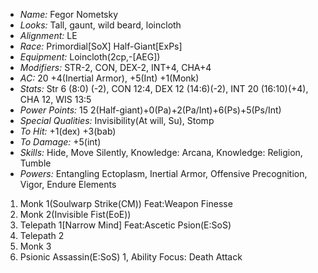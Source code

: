 - *Name:* Fegor Nometsky
- *Looks:* Tall, gaunt, wild beard, loincloth
- *Alignment:* LE
- *Race:* Primordial[SoX] Half-Giant[ExPs]
- *Equipment:* Loincloth(2cp,-[AEG])
- *Modifiers:* STR-2, CON, DEX-2, INT+4, CHA+4
- *AC:* 20 +4(Inertial Armor), +5(Int) +1(Monk)
- *Stats:* Str 6 (8:0) (-2), CON 12:4, DEX 12 (14:6)(-2), INT 20 (16:10)(+4), CHA 12, WIS 13:5
- *Power Points:* 15 2(Half-giant)+0(Pa)+2(Pa/Int)+6(Ps)+5(Ps/Int)
- *Special Qualities:* Invisibility(At will, Su), Stomp
- *To Hit:* +1(dex) +3(bab)
- *To Damage:* +5(int)
- *Skills:* Hide, Move Silently, Knowledge: Arcana, Knowledge: Religion, Tumble
- *Powers:* Entangling Ectoplasm, Inertial Armor, Offensive Precognition, Vigor, Endure Elements
 1. Monk 1(Soulwarp Strike(CM)) Feat:Weapon Finesse
 2. Monk 2(Invisible Fist(EoE))
 3. Telepath 1[Narrow Mind] Feat:Ascetic Psion(E:SoS)
 4. Telepath 2
 5. Monk 3
 6. Psionic Assassin(E:SoS) 1, Ability Focus: Death Attack
